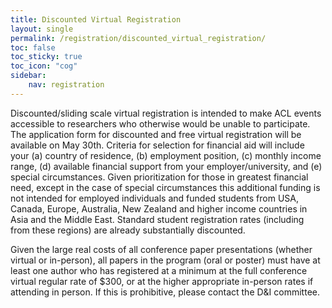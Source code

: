 ```yaml
---
title: Discounted Virtual Registration
layout: single
permalink: /registration/discounted_virtual_registration/
toc: false
toc_sticky: true
toc_icon: "cog"
sidebar:
    nav: registration
---
```


Discounted/sliding scale virtual registration is intended to make ACL events accessible to researchers who otherwise would be unable to participate. The application form for discounted and free virtual registration will be available on May 30th.  Criteria for selection for financial aid will include your (a) country of residence, (b) employment position, (c) monthly income range, (d) available financial support from your employer/university, and (e) special circumstances.  Given prioritization for those in greatest financial need, except in the case of special circumstances this additional funding is not intended for employed individuals and funded students from USA, Canada, Europe, Australia, New Zealand and higher income countries in Asia and the Middle East. Standard student registration rates (including from these regions) are already substantially discounted.

Given the large real costs of all conference paper presentations (whether virtual or in-person), all papers in the program (oral or poster) must have at least one author who has registered at a minimum at the full conference virtual regular rate of $300, or at the higher appropriate in-person rates if attending in person. If this is prohibitive, please contact the D&I committee.
